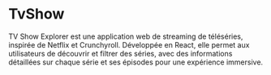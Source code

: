 # TvShow
TV Show Explorer est une application web de streaming de téléséries, inspirée de Netflix et Crunchyroll. Développée en React, elle permet aux utilisateurs de découvrir et filtrer des séries, avec des informations détaillées sur chaque série et ses épisodes pour une expérience immersive.
